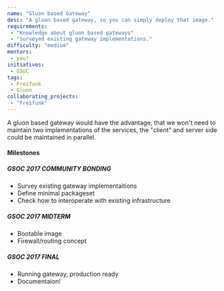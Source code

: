 ```yaml
---
name: "Gluon based Gateway"
desc: "A gluon based gateway, so you can simply deploy that image."
requirements:
 - "Knowledge about gluon based gateways"
 - "Surveyed existing gateway implementations."
difficulty: "medium"
mentors:
 - you?
initiatives:
 - GSoC
tags:
 - Freifunk
 - Gluon
collaborating_projects:
 - "Freifunk"
---
```


A gluon based gateway would have the advantage, that we won't need to maintain
two implementations of the services, the "client" and server side could be
maintained in parallel.

#### Milestones

##### GSOC 2017 COMMUNITY BONDING

* Survey existing gateway implementaitions
* Define minimal packageset
* Check how to interoperate with existing infrastructure

##### GSOC 2017 MIDTERM

* Bootable image
* Firewall/routing concept


##### GSOC 2017 FINAL

* Running gateway, production ready
* Documentaion!

